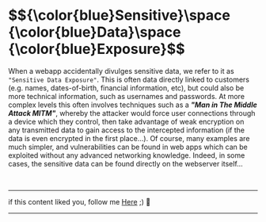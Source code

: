 <h1>$${\color{blue}Sensitive}\space {\color{blue}Data}\space {\color{blue}Exposure}$$</h1>

When a webapp accidentally divulges sensitive data, we refer to it as ```"Sensitive Data Exposure"```. 
This is often data directly linked to customers (e.g. names, dates-of-birth, financial information, etc), 
but could also be more technical information, such as usernames and passwords. At more complex levels this often involves techniques such as a ***"Man in The Middle Attack MITM"***, 
whereby the attacker would force user connections through a device which they control, then take advantage of weak encryption on any transmitted data to gain access to the intercepted information (if the data is even encrypted in the first place...). Of course, many examples are much simpler, and vulnerabilities can be found in web apps which can be exploited without any advanced networking knowledge. Indeed, in some cases, the sensitive data can be found directly on the webserver itself...

<br>

******
if this content liked you, follow me [Here](https://github.com/4bo4yman) ;) :tada:
*****
